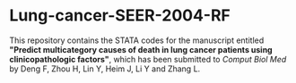 # Lung-cancer-SEER-2004-RF

This repository contains the STATA codes for the manuscript entitled **"Predict multicategory causes of death in lung cancer patients using clinicopathologic factors"**, which has been submitted to _Comput Biol Med_ by Deng F, Zhou H, Lin Y, Heim J, Li Y and Zhang L.
